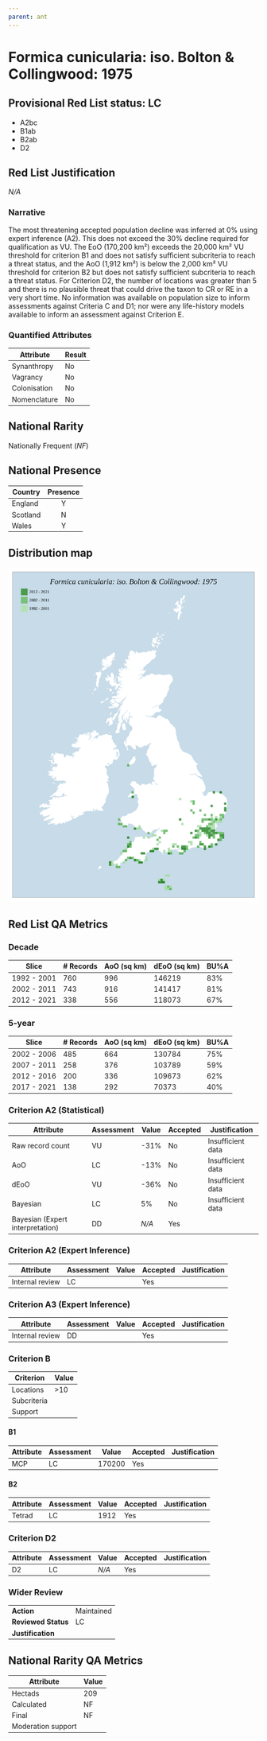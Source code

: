 ```yaml
---
parent: ant
---
```


# Formica cunicularia: iso. Bolton & Collingwood: 1975

## Provisional Red List status: LC
- A2bc
- B1ab
- B2ab
- D2

## Red List Justification
*N/A*

### Narrative


The most threatening accepted population decline was inferred at 0% using expert inference (A2). This does not exceed the 30% decline required for qualification as VU. The EoO (170,200 km²) exceeds the 20,000 km² VU threshold for criterion B1 and does not satisfy sufficient subcriteria to reach a threat status, and the AoO (1,912 km²) is below the 2,000 km² VU threshold for criterion B2 but does not satisfy sufficient subcriteria to reach a threat status. For Criterion D2, the number of locations was greater than 5 and there is no plausible threat that could drive the taxon to CR or RE in a very short time. No information was available on population size to inform assessments against Criteria C and D1; nor were any life-history models available to inform an assessment against Criterion E.

### Quantified Attributes
|Attribute|Result|
|---|---|
|Synanthropy|No|
|Vagrancy|No|
|Colonisation|No|
|Nomenclature|No|


## National Rarity
Nationally Frequent (*NF*)

## National Presence
|Country|Presence
|---|:-:|
|England|Y|
|Scotland|N|
|Wales|Y|


## Distribution map
![](../map/481.svg)

## Red List QA Metrics
### Decade
| Slice | # Records | AoO (sq km) | dEoO (sq km) |BU%A |
|---|---|---|---|---|
|1992 - 2001|760|996|146219|83%|
|2002 - 2011|743|916|141417|81%|
|2012 - 2021|338|556|118073|67%|

### 5-year
| Slice | # Records | AoO (sq km) | dEoO (sq km) |BU%A |
|---|---|---|---|---|
|2002 - 2006|485|664|130784|75%|
|2007 - 2011|258|376|103789|59%|
|2012 - 2016|200|336|109673|62%|
|2017 - 2021|138|292|70373|40%|

### Criterion A2 (Statistical)
|Attribute|Assessment|Value|Accepted|Justification
|---|---|---|---|---|
|Raw record count|VU|-31%|No|Insufficient data|
|AoO|LC|-13%|No|Insufficient data|
|dEoO|VU|-36%|No|Insufficient data|
|Bayesian|LC|5%|No|Insufficient data|
|Bayesian (Expert interpretation)|DD|*N/A*|Yes||

### Criterion A2 (Expert Inference)
|Attribute|Assessment|Value|Accepted|Justification
|---|---|---|---|---|
|Internal review|LC||Yes||

### Criterion A3 (Expert Inference)
|Attribute|Assessment|Value|Accepted|Justification
|---|---|---|---|---|
|Internal review|DD||Yes||

### Criterion B
|Criterion| Value|
|---|---|
|Locations|>10|
|Subcriteria||
|Support||

#### B1
|Attribute|Assessment|Value|Accepted|Justification
|---|---|---|---|---|
|MCP|LC|170200|Yes||

#### B2
|Attribute|Assessment|Value|Accepted|Justification
|---|---|---|---|---|
|Tetrad|LC|1912|Yes||

### Criterion D2
|Attribute|Assessment|Value|Accepted|Justification
|---|---|---|---|---|
|D2|LC|*N/A*|Yes||

### Wider Review
|  |  |
|---|---|
|**Action**|Maintained|
|**Reviewed Status**|LC|
|**Justification**||

## National Rarity QA Metrics
|Attribute|Value|
|---|---|
|Hectads|209|
|Calculated|NF|
|Final|NF|
|Moderation support||
